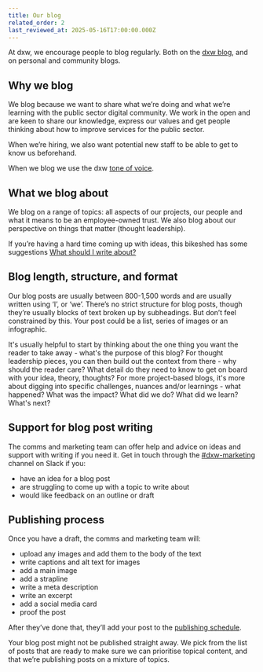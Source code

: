 ```yaml
---
title: Our blog
related_order: 2
last_reviewed_at: 2025-05-16T17:00:00.000Z
---
```

At dxw, we encourage people to blog regularly. Both on the [dxw blog](https://www.dxw.com/blog/), and on personal and community blogs.

## Why we blog

We blog because we want to share what we’re doing and what we’re learning with the public sector digital community. We work in the open and are keen to share our knowledge, express our values and get people thinking about how to improve services for the public sector.

When we’re hiring, we also want potential new staff to be able to get to know us beforehand.

When we blog we use the dxw [tone of voice](/staff-handbook/talking-about-what-we-do/tone-of-voice/).

## What we blog about

We blog on a range of topics: all aspects of our projects, our people and what it means to be an employee-owned trust. We also blog about our perspective on things that matter (thought leadership).

If you’re having a hard time coming up with ideas, this bikeshed has some suggestions [What should I write about?](https://bikeshed.dxw.com/2023/03/09/what-should-i-write-about/)

## Blog length, structure, and format

Our blog posts are usually between 800-1,500 words and are usually written using ‘I’, or ‘we’. There’s no strict structure for blog posts, though they’re usually blocks of text broken up by subheadings. But don’t feel constrained by this. Your post could be a list, series of images or an infographic.  

It's usually helpful to start by thinking about the one thing you want the reader to take away - what's the purpose of this blog?  For thought leadership pieces, you can then build out the context from there - why should the reader care? What detail do they need to know to get on board with your idea, theory, thoughts? For more project-based blogs, it's more about digging into specific challenges, nuances and/or learnings - what happened? What was the impact? What did we do? What did we learn? What's next?

## Support for blog post writing

The comms and marketing team can offer help and advice on ideas and support with writing if you need it. Get in touch through the
[\#dxw-marketing](https://dxw.slack.com/archives/C0K5DRKU6) channel on Slack if you:

* have an idea for a blog post
* are struggling to come up with a topic to write about
* would like feedback on an outline or draft

## Publishing process

Once you have a draft, the comms and marketing team will:

* upload any images and add them to the body of the text
* write captions and alt text for images
* add a main image
* add a strapline
* write a meta description
* write an excerpt
* add a social media card
* proof the post

After they’ve done that, they’ll add your post to the [publishing schedule](https://trello.com/b/otR1Mmjv/dxw-blogging-and-case-studies-schedule).

Your blog post might not be published straight away. We pick from the list of posts that are ready to make sure we can prioritise topical content, and that we’re publishing posts on a mixture of topics.